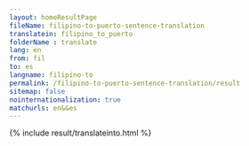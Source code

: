 ```yaml
---
layout: homeResultPage
fileName: filipino-to-puerto-sentence-translation
translatein: filipino_to_puerto
folderName : translate
lang: en
from: fil
to: es
langname: filipino-to
permalink: /filipino-to-puerto-sentence-translation/result
sitemap: false
nointernationalization: true
matchurls: en&&es
---
```

{% include result/translateinto.html %}

<script src="/js/result/translation.js" data-foldername="{{page.folderName}}" data-lang="{{page.lang}}"></script>
